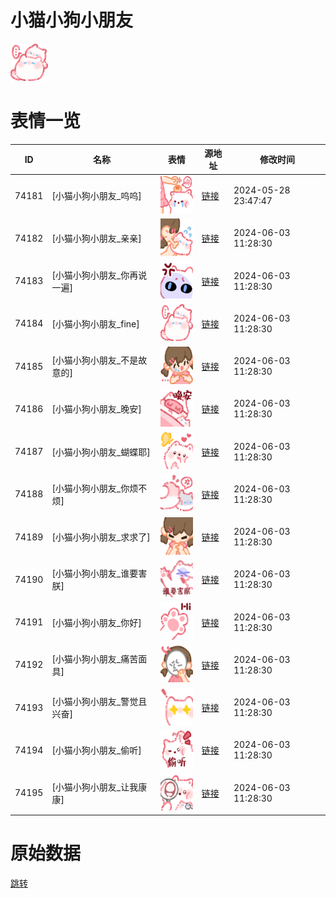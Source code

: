 # 小猫小狗小朋友

<img src="./cover.png" height="60" alt="cover" />

# 表情一览

|ID|名称|表情|源地址|修改时间|
|----|----|----|----|----|
|74181|[小猫小狗小朋友_呜呜]|<img src="./pic/074181_%5B小猫小狗小朋友_呜呜%5D.png" height="60" alt="呜呜"/>|[链接](https://i0.hdslb.com/bfs/garb/ae2099eb9feda11543d680b541c3222df258d22b.png)|2024-05-28 23:47:47|
|74182|[小猫小狗小朋友_亲亲]|<img src="./pic/074182_%5B小猫小狗小朋友_亲亲%5D.png" height="60" alt="亲亲"/>|[链接](https://i0.hdslb.com/bfs/garb/7e4cccfe11b7c6724c6323e120c6aef29ba4bcc8.png)|2024-06-03 11:28:30|
|74183|[小猫小狗小朋友_你再说一遍]|<img src="./pic/074183_%5B小猫小狗小朋友_你再说一遍%5D.png" height="60" alt="你再说一遍"/>|[链接](https://i0.hdslb.com/bfs/garb/8b4ca6206c5c8fd6ce06af970c79a8160e34fcc7.png)|2024-06-03 11:28:30|
|74184|[小猫小狗小朋友_fine]|<img src="./pic/074184_%5B小猫小狗小朋友_fine%5D.png" height="60" alt="fine"/>|[链接](https://i0.hdslb.com/bfs/garb/4e811f6b3fdd495d3f880a2a2906038e667a3b2a.png)|2024-06-03 11:28:30|
|74185|[小猫小狗小朋友_不是故意的]|<img src="./pic/074185_%5B小猫小狗小朋友_不是故意的%5D.png" height="60" alt="不是故意的"/>|[链接](https://i0.hdslb.com/bfs/garb/98421864f29fdf34cbbfc560e8c1ef31edc85c0d.png)|2024-06-03 11:28:30|
|74186|[小猫小狗小朋友_晚安]|<img src="./pic/074186_%5B小猫小狗小朋友_晚安%5D.png" height="60" alt="晚安"/>|[链接](https://i0.hdslb.com/bfs/garb/c0ad9cc1f28fd22b5da63e55717588ef5dc14b01.png)|2024-06-03 11:28:30|
|74187|[小猫小狗小朋友_蝴蝶耶]|<img src="./pic/074187_%5B小猫小狗小朋友_蝴蝶耶%5D.png" height="60" alt="蝴蝶耶"/>|[链接](https://i0.hdslb.com/bfs/garb/470525aaff1a2e8cd40ec01c90f37064288f034b.png)|2024-06-03 11:28:30|
|74188|[小猫小狗小朋友_你烦不烦]|<img src="./pic/074188_%5B小猫小狗小朋友_你烦不烦%5D.png" height="60" alt="你烦不烦"/>|[链接](https://i0.hdslb.com/bfs/garb/699cb4a0cb3a3cb24a9b8adbc0c8f1a13f78a35b.png)|2024-06-03 11:28:30|
|74189|[小猫小狗小朋友_求求了]|<img src="./pic/074189_%5B小猫小狗小朋友_求求了%5D.png" height="60" alt="求求了"/>|[链接](https://i0.hdslb.com/bfs/garb/81485c0f8cefcc78e448f7bb0925aa9c6b32e7d4.png)|2024-06-03 11:28:30|
|74190|[小猫小狗小朋友_谁要害朕]|<img src="./pic/074190_%5B小猫小狗小朋友_谁要害朕%5D.png" height="60" alt="谁要害朕"/>|[链接](https://i0.hdslb.com/bfs/garb/2d4718520e412f8d2f3a58c70aa4232ca58fd8c3.png)|2024-06-03 11:28:30|
|74191|[小猫小狗小朋友_你好]|<img src="./pic/074191_%5B小猫小狗小朋友_你好%5D.png" height="60" alt="你好"/>|[链接](https://i0.hdslb.com/bfs/garb/3708bb3807cfc4ae98c847a2f7ebc8ba9d5ff154.png)|2024-06-03 11:28:30|
|74192|[小猫小狗小朋友_痛苦面具]|<img src="./pic/074192_%5B小猫小狗小朋友_痛苦面具%5D.png" height="60" alt="痛苦面具"/>|[链接](https://i0.hdslb.com/bfs/garb/9c3becca5660789ea506f20af8f50f6b20ed97e3.png)|2024-06-03 11:28:30|
|74193|[小猫小狗小朋友_警觉且兴奋]|<img src="./pic/074193_%5B小猫小狗小朋友_警觉且兴奋%5D.png" height="60" alt="警觉且兴奋"/>|[链接](https://i0.hdslb.com/bfs/garb/3210dd18d98a22bea4f2fa19d45b2ecc56cc4565.png)|2024-06-03 11:28:30|
|74194|[小猫小狗小朋友_偷听]|<img src="./pic/074194_%5B小猫小狗小朋友_偷听%5D.png" height="60" alt="偷听"/>|[链接](https://i0.hdslb.com/bfs/garb/0fc364d1d6b4d935ea107d284e8b9cc9d9512a19.png)|2024-06-03 11:28:30|
|74195|[小猫小狗小朋友_让我康康]|<img src="./pic/074195_%5B小猫小狗小朋友_让我康康%5D.png" height="60" alt="让我康康"/>|[链接](https://i0.hdslb.com/bfs/garb/52d4a12bdcb4ba9c924038dd9f7e6feb0b0a1196.png)|2024-06-03 11:28:30|

# 原始数据

[跳转](./raw.json)

